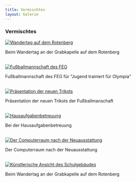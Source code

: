```yaml
---
title: Vermischtes
layout: Galerie
---
```



<h3>Vermischtes</h3>            


  <div id="links">
    <div class="row">
      <div class="col-lg-4">
        <a href="/img/Galerie/Vermischtes/a1.jpg" title="Wandertag auf dem Rotenberg" data-gallery>
          <img src="/img/Galerie/Vermischtes/a1.jpg" alt="Wandertag auf dem Rotenberg">
        </a>
        <p>Beim Wandertag an der Grabkapelle auf dem Rotenberg</p>
        <br>
      </div>
      <div class="col-lg-4">
        <a href="/img/Galerie/Vermischtes/a2.jpg" title="Fußballmannschaft des FEG" data-gallery>
          <img src="/img/Galerie/Vermischtes/a2.jpg" alt="Fußballmannschaft des FEG">
        </a>
        <p>Fußballmannschaft des FEG für "Jugend trainiert für Olympia" </p>
        <br>
      </div>
      <div class="col-lg-4">
        <a href="/img/Galerie/Vermischtes/a3.jpg" title="Präsentation der neuen Trikots" data-gallery>
          <img src="/img/Galerie/Vermischtes/a3.jpg" alt="Präsentation der neuen Trikots">
        </a>
        <p>Präsentation der neuen Trikots der Fußballmanschaft</p>
        <br>
      </div>
      <div class="col-lg-4">
        <a href="/img/Galerie/Vermischtes/a4.jpg" title="Hausaufgabenbetreuung" data-gallery>
          <img src="/img/Galerie/Vermischtes/a4.jpg" alt="Hausaufgabenbetreuung">
        </a>
        <p>Bei der Hausaufgabenbetreuung</p>
        <br>
      </div>
      <div class="col-lg-4">
        <a href="/img/Galerie/Vermischtes/a5.jpg" title="Der Computerraum nach der Neuausstattung" data-gallery>
          <img src="/img/Galerie/Vermischtes/a5.jpg" alt="Der Computerraum nach der Neuausstattung">
        </a>
        <p>Der Computerraum nach der Neuausstattung</p>
        <br>
      </div>
      <div class="col-lg-4">
        <a href="/img/Galerie/Vermischtes/a6.jpg" title="Künstlerische Ansicht des Schulgebäudes" data-gallery>
          <img src="/img/Galerie/Vermischtes/a6.jpg" alt="Künstlerische Ansicht des Schulgebäudes">
        </a>
        <p>Beim Wandertag an der Grabkapelle auf dem Rotenberg</p>
        <br>
      </div>
    </div>
 </div>
    

